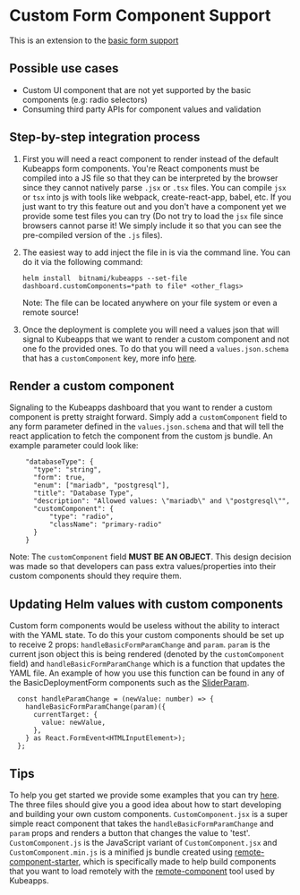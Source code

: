 # Custom Form Component Support
This is an extension to the [basic form support](https://github.com/kubeapps/kubeapps/blob/master/docs/developer/basic-form-support.md#basic-form-support)

## Possible use cases
- Custom UI component that are not yet supported by the basic components (e.g: radio selectors)
- Consuming third party APIs for component values and validation

## Step-by-step integration process
1. First you will need a react component to render instead of the default Kubeapps form components. You're React components must be compiled into a JS file so that they can be interpreted by the browser since they cannot natively parse `.jsx` or `.tsx` files. You can compile `jsx` or `tsx` into js with tools like webpack, create-react-app, babel, etc. If you just want to try this feature out and you don't have a component yet we provide some test files you can try (Do not try to load the `jsx` file since browsers cannot parse it! We simply include it so that you can see the pre-compiled version of the `.js` files).
2. The easiest way to add inject the file in is via the command line. You can do it via the following command:
    ```
    helm install  bitnami/kubeapps --set-file dashboard.customComponents=*path to file* <other_flags>
    ```
    Note: The file can be located anywhere on your file system or even a remote source!

3. Once the deployment is complete you will need a values json that will signal to Kubeapps that we want to render a custom component and not one fo the provided ones. To do that you will need a `values.json.schema` that has a `customComponent` key, more info [here](https://github.com/kubeapps/kubeapps/blob/master/docs/developer/custom-form-component-support.md#render-a-custom-component).

## Render a custom component
Signaling to the Kubeapps dashboard that you want to render a custom component is pretty straight forward.  Simply add a `customComponent` field to any form parameter defined in the  `values.json.schema` and that will tell the react application to fetch the component from the custom js bundle. An example parameter could look like:
```
    "databaseType": {
      "type": "string",
      "form": true,
      "enum": ["mariadb", "postgresql"],
      "title": "Database Type",
      "description": "Allowed values: \"mariadb\" and \"postgresql\"",
      "customComponent": {
          "type": "radio",
          "className": "primary-radio"
      }
    }
```
Note: The `customComponent` field **MUST BE AN OBJECT**. This design decision was made so that developers can pass extra values/properties into their custom components should they require them.

## Updating Helm values with custom components
Custom form components would be useless without the ability to interact with the YAML state. To do this your custom components should be set up to receive 2 props: `handleBasicFormParamChange` and `param`. `param` is the current json object this is being rendered (denoted by the `customComponent` field) and `handleBasicFormParamChange` which is a function that updates the YAML file. An example of how you use this function can be found in any of the BasicDeploymentForm components such as the [SliderParam](https://github.com/kubeapps/kubeapps/blob/master/dashboard/src/components/DeploymentFormBody/BasicDeploymentForm/SliderParam.tsx#L47-L53).
```
  const handleParamChange = (newValue: number) => {
    handleBasicFormParamChange(param)({
      currentTarget: {
        value: newValue,
      },
    } as React.FormEvent<HTMLInputElement>);
  };
```

## Tips
To help you get started we provide some examples that you can try [here](https://github.com/kubeapps/kubeapps/blob/master/docs/developer/examples). The three files should give you a good idea about how to start developing and building your own custom components. `CustomComponent.jsx` is a super simple react component that takes the `handleBasicFormParamChange` and `param` props and renders a button that changes the value to 'test'. `CustomComponent.js` is the JavaScript variant of `CustomComponent.jsx` and `CustomComponent.min.js` is a minified js bundle created using [remote-component-starter](https://github.com/Paciolan/remote-component-starter), which is specifically made to help build components that you want to load remotely with the [remote-component](https://github.com/Paciolan/remote-component) tool used by Kubeapps.